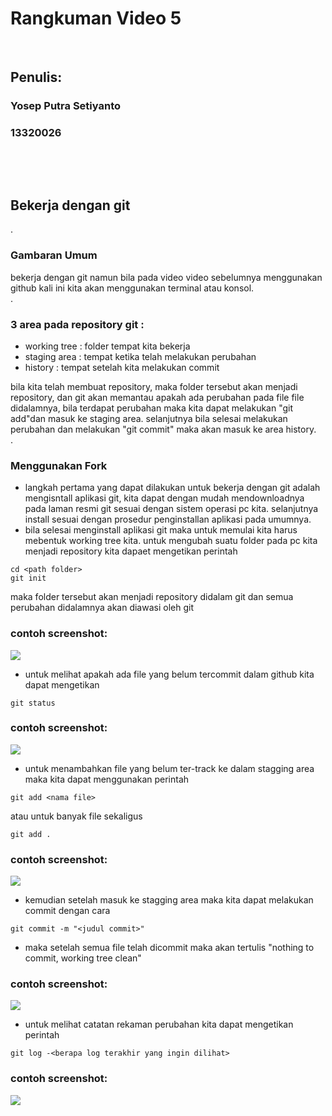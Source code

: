 # Rangkuman Video 5

<p>&nbsp;</p>

## Penulis:
### Yosep Putra Setiyanto
### 13320026

<p>&nbsp;</p>
<p>&nbsp;</p>

##  Bekerja dengan git
.
### Gambaran Umum

bekerja dengan git namun bila pada video video sebelumnya menggunakan github kali ini kita akan menggunakan terminal atau konsol.    
.     
### 3 area pada repository git :
- working tree : folder tempat kita bekerja
- staging area : tempat ketika telah melakukan perubahan
- history : tempat setelah kita melakukan commit  

bila kita telah membuat repository, maka folder tersebut akan menjadi repository, dan git akan memantau apakah ada perubahan pada file file didalamnya, bila terdapat perubahan maka kita dapat melakukan "git add"dan masuk ke staging area. selanjutnya bila selesai melakukan perubahan dan melakukan "git commit" maka akan masuk ke area history.  
.
### Menggunakan Fork

- langkah pertama yang dapat dilakukan untuk bekerja dengan git adalah mengisntall aplikasi git, kita dapat dengan mudah mendownloadnya pada laman resmi git sesuai dengan sistem operasi pc kita. selanjutnya install sesuai dengan prosedur penginstallan aplikasi pada umumnya. 
- bila selesai menginstall aplikasi git maka untuk memulai kita harus mebentuk working tree kita. untuk mengubah suatu folder pada pc kita menjadi repository kita dapaet mengetikan perintah

```
cd <path folder>
git init
```

maka folder tersebut akan menjadi repository didalam git dan semua perubahan didalamnya akan diawasi oleh git
### contoh screenshot:
![](screenshots/.png)
 
- untuk melihat apakah ada file yang belum tercommit dalam github kita dapat mengetikan
 
 ```
git status 
```
### contoh screenshot:
![](screenshots/.png)
 
- untuk menambahkan file yang belum ter-track ke dalam stagging area maka kita dapat menggunakan perintah

```
git add <nama file>
```

atau untuk banyak file sekaligus

```
git add .
```
### contoh screenshot:
![](screenshots/.png)
 
- kemudian setelah masuk ke stagging area maka kita dapat melakukan commit dengan cara 

```
git commit -m "<judul commit>"
```

- maka setelah semua file telah dicommit maka akan tertulis "nothing to commit, working tree clean"   
### contoh screenshot:
![](screenshots/.png)
 
- untuk melihat catatan rekaman perubahan kita dapat mengetikan perintah 

```
git log -<berapa log terakhir yang ingin dilihat>
```
### contoh screenshot:
![](screenshots/.png)
 
<p>&nbsp;</p>